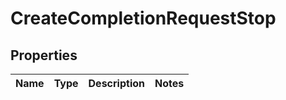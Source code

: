 
# CreateCompletionRequestStop

## Properties
Name | Type | Description | Notes
------------ | ------------- | ------------- | -------------



